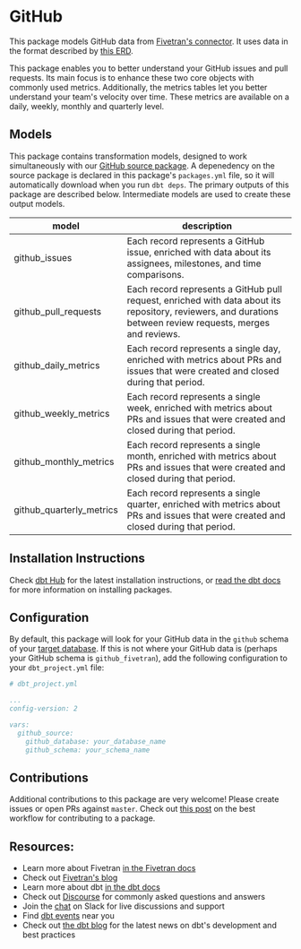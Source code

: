 # GitHub 

This package models GitHub data from [Fivetran's connector](https://fivetran.com/docs/applications/github). It uses data in the format described by [this ERD](https://docs.google.com/presentation/d/1lx6ez7-x-s-n2JCnCi3SjG4XMmx9ysNUvaNCaWc3I_I/edit).

This package enables you to better understand your GitHub issues and pull requests.  Its main focus is to enhance these two core objects with commonly used metrics. Additionally, the metrics tables let you better understand your team's velocity over time.  These metrics are available on a daily, weekly, monthly and quarterly level.

## Models

This package contains transformation models, designed to work simultaneously with our [GitHub source package](https://github.com/fivetran/dbt_github_source). A depenedency on the source package is declared in this package's `packages.yml` file, so it will automatically download when you run `dbt deps`. The primary outputs of this package are described below. Intermediate models are used to create these output models.

| **model**                  | **description**                                                                                                                                               |
| -------------------------- | ------------------------------------------------------------------------------------------------------------------------------------------------------------- |
| github\_issues             | Each record represents a GitHub issue, enriched with data about its assignees, milestones, and time comparisons.                                             |
| github\_pull\_requests     | Each record represents a GitHub pull request, enriched with data about its repository, reviewers, and durations between review requests, merges and reviews. |
| github\_daily\_metrics     | Each record represents a single day, enriched with metrics about PRs and issues that were created and closed during that period.                              |
| github\_weekly\_metrics    | Each record represents a single week, enriched with metrics about PRs and issues that were created and closed during that period.                             |
| github\_monthly\_metrics   | Each record represents a single month, enriched with metrics about PRs and issues that were created and closed during that period.                            |
| github\_quarterly\_metrics | Each record represents a single quarter, enriched with metrics about PRs and issues that were created and closed during that period.                          |


## Installation Instructions
Check [dbt Hub](https://hub.getdbt.com/) for the latest installation instructions, or [read the dbt docs](https://docs.getdbt.com/docs/package-management) for more information on installing packages.

## Configuration
By default, this package will look for your GitHub data in the `github` schema of your [target database](https://docs.getdbt.com/docs/running-a-dbt-project/using-the-command-line-interface/configure-your-profile). If this is not where your GitHub data is (perhaps your GitHub schema is `github_fivetran`), add the following configuration to your `dbt_project.yml` file:

```yml
# dbt_project.yml

...
config-version: 2

vars:
  github_source:
    github_database: your_database_name
    github_schema: your_schema_name 
```

## Contributions

Additional contributions to this package are very welcome! Please create issues
or open PRs against `master`. Check out 
[this post](https://discourse.getdbt.com/t/contributing-to-a-dbt-package/657) 
on the best workflow for contributing to a package.

## Resources:
- Learn more about Fivetran [in the Fivetran docs](https://fivetran.com/docs)
- Check out [Fivetran's blog](https://fivetran.com/blog)
- Learn more about dbt [in the dbt docs](https://docs.getdbt.com/docs/introduction)
- Check out [Discourse](https://discourse.getdbt.com/) for commonly asked questions and answers
- Join the [chat](http://slack.getdbt.com/) on Slack for live discussions and support
- Find [dbt events](https://events.getdbt.com) near you
- Check out [the dbt blog](https://blog.getdbt.com/) for the latest news on dbt's development and best practices
